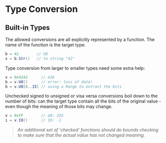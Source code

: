 # Type Conversion

## Built-in Types

The allowed conversions are all explicitly represented by a function. The name of the function is the target type.

```C#
b = 42        // U8
s = b.Str()   // to string "42"
```

Type conversion from larger to smaller types need some extra help:

```C#
v = 0x4242      // U16
b = v.U8()      // error: loss of data!
b = v.U8[8..15] // using a Range to extract the bits
```

Unchecked signed to unsigned or visa versa conversions boil down to the number of bits: can the target type contain all the bits of the original value - even though the meaning of those bits may change.

```C#
v = 0xFF        // U8: 255
i = v.I8()      // I8: -1
```

> _An additional set of 'checked' functions should do bounds checking to make sure that the actual value has not changed meaning._
